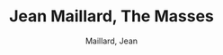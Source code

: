 ---
title: Jean Maillard, The Masses
author: Maillard, Jean 
editor: Rosenstock, Raymond H.
volume: XVI
volume_part: 1
pages: xvii + 273
price: 70
isbn10: 1-896926-07-x
isbn13: 978-1-896926-07-0
publisher: IMM
place: Ottawa
year: 1997
---